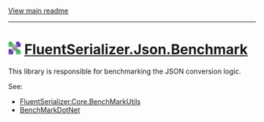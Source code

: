 ﻿[//]: # (Header)

<a href="https://github.com/Marvin-Brouwer/FluentSerializer#readme">
	View main readme
</a><hr/>
<h1>
	<img alt="icon" width="26" height="26"
		src="https://github.com/Marvin-Brouwer/FluentSerializer/raw/main/doc/logo/Logo.json.optimized.svg" />
	<a href="https://github.com/Marvin-Brouwer/FluentSerializer/blob/main/src/FluentSerializer.Json.Benchmark#readme">
		FluentSerializer.Json.Benchmark
	</a>
</h1>

[//]: # (Body)

This library is responsible for benchmarking the JSON conversion logic.
  
See:

- [FluentSerializer.Core.BenchMarkUtils](https://github.com/Marvin-Brouwer/FluentSerializer/blob/main/src/FluentSerializer.Core.BenchMarkUtils#readme)
- [BenchMarkDotNet](https://github.com/dotnet/BenchmarkDotNet#readme)
